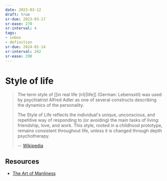 ```yaml
---
date: 2023-03-12
draft: true
sr-due: 2023-03-17
sr-ease: 270
sr-interval: 4
tags:
- inbox
- definition
sr-due: 2024-01-14
sr-interval: 242
sr-ease: 290
---
```


# Style of life

> The term style of [[in real life (irl)|life]] (German:
> Lebensstil) was used by psychiatrist Alfred Adler as one of several constructs
> describing the dynamics of the personality.
>
> The Style of Life reflects the individual's unique, unconscious, and
> repetitive way of responding to (or avoiding) the main tasks of living:
> friendship, love, and work. This style, rooted in a childhood prototype,
> remains consistent throughout life, unless it is changed through depth
> psychotherapy.
>
> -- [Wikipedia](https://en.wikipedia.org/wiki/Style_of_life)

## Resources

- [The Art of Manliness](https://www.artofmanliness.com/)